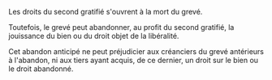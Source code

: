   
 Les droits du second gratifié s'ouvrent à la mort du grevé.  

  
 Toutefois, le grevé peut abandonner, au profit du second gratifié, la jouissance du bien ou du droit objet de la libéralité.  

  
 Cet abandon anticipé ne peut préjudicier aux créanciers du grevé antérieurs à l'abandon, ni aux tiers ayant acquis, de ce dernier, un droit sur le bien ou le droit abandonné.  
